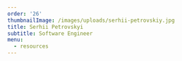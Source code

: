 ```yaml
---
order: '26'
thumbnailImage: /images/uploads/serhii-petrovskiy.jpg
title: Serhii Petrovskyi
subtitle: Software Engineer
menu:
  - resources
---
```


